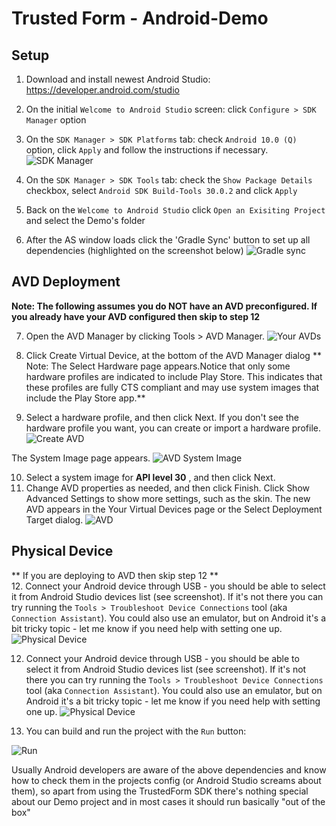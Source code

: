 # Trusted Form - Android-Demo

## Setup 

1. Download and install newest Android Studio: https://developer.android.com/studio
2. On the initial `Welcome to Android Studio` screen: click `Configure > SDK Manager` option
3. On the `SDK Manager > SDK Platforms` tab: check `Android 10.0 (Q)` option, click `Apply` and follow the instructions if necessary.
![SDK Manager](/images/1-as-sdk-manager-1.png )

4. On the `SDK Manager > SDK Tools` tab: check the `Show Package Details` checkbox, select `Android SDK Build-Tools 30.0.2` and click `Apply`
5. Back on the `Welcome to Android Studio` click `Open an Exisiting Project` and select the Demo's folder
6. After the AS window loads click the 'Gradle Sync' button to set up all dependencies (highlighted on the screenshot below)
![Gradle sync](/images/2-as-sync.png)

## AVD Deployment
**Note: The following assumes you do NOT have an AVD preconfigured. If you already have your AVD configured then skip to step 12**

7. Open the AVD Manager by clicking Tools > AVD Manager.
![Your AVDs](/images/3-avd-manager_2x.png)

8. Click Create Virtual Device, at the bottom of the AVD Manager dialog
   ** Note: The Select Hardware page appears.Notice that only some hardware profiles are indicated to include Play Store. This indicates that these profiles are fully CTS compliant and may use system images that include the Play Store app.**
9. Select a hardware profile, and then click Next. If you don't see the hardware profile you want, you can create or import a hardware profile.
![Create AVD](/images/4-avd-manager-device_2x.png)

  The System Image page appears.
![AVD System Image](/images/5-avd-system-image.png)


10. Select a system image for **API level 30** , and then click Next.
11. Change AVD properties as needed, and then click Finish.
    Click Show Advanced Settings to show more settings, such as the skin.
    The new AVD appears in the Your Virtual Devices page or the Select Deployment Target dialog.
![AVD](/images/6-avd-manager-system_2x.png)


## Physical Device 
  ** If you are deploying to AVD then skip step 12 **  
12. Connect your Android device through USB - you should be able to select it from Android Studio devices list (see screenshot). If it's not there you can try running the `Tools > Troubleshoot Device Connections` tool (aka `Connection Assistant`). You could also use an emulator, but on Android it's a bit tricky topic - let me know if you need help with setting one up.
![Physical Device](/images/7-as-physical-device.png)

12. Connect your Android device through USB - you should be able to select it from Android Studio devices list (see screenshot). If it's not there you can try running the `Tools > Troubleshoot Device Connections` tool (aka `Connection Assistant`). You could also use an emulator, but on Android it's a bit tricky topic - let me know if you need help with setting one up.
![Physical Device](/images/7-as-physical-device.png)

13. You can build and run the project with the `Run` button:

![Run](/images/as-run.png)

Usually Android developers are aware of the above dependencies and know how to check them in the projects config (or Android Studio screams about them), so apart from using the TrustedForm SDK there's nothing special about our Demo project and in most cases it should run basically "out of the box"


